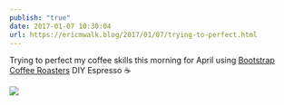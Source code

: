 ```yaml
---
publish: "true"
date: 2017-01-07 10:30:04
url: https://ericmwalk.blog/2017/01/07/trying-to-perfect.html
---
```


Trying to perfect my coffee skills this morning for April using [Bootstrap Coffee Roasters](https://backstory.coffee) DIY Espresso ☕

![](https://ericmwalk.blog/uploads/2022/3b43370294.jpg)